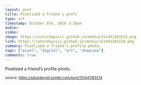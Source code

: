 ```yaml
---
layout: post
title: Pixelized a friend s profi
type: art
timestamp: October 6th, 2016 3:18pm
audio: 
video: 
image: https://saturdayxiii.github.io/media/151441183214.png
link: https://saturdayxiii.github.io/media/151441183214.png
summary: Pixelized a friend’s profile photo.
tags: ["pixel", "digital", "art", "showcase"]
comments: true
---
```


Pixelized a friend’s profile photo.
 
  
<small>source: https://saturdayxiii.tumblr.com/post/151441183214</small>